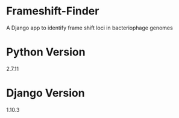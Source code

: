 # Frameshift-Finder
A Django app to identify frame shift loci in bacteriophage genomes

# Python Version #
2.7.11

# Django Version #
1.10.3

